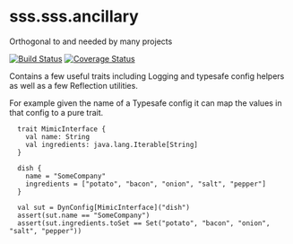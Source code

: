 # sss.sss.ancillary
Orthogonal to and needed by many projects

[![Build Status](https://travis-ci.org/mcsherrylabs/sss.sss.ancillary.svg?branch=master)](https://travis-ci.org/mcsherrylabs/sss.sss.ancillary)  [![Coverage Status](https://coveralls.io/repos/mcsherrylabs/sss.sss.ancillary/badge.svg?branch=master&service=github)](https://coveralls.io/github/mcsherrylabs/sss.sss.ancillary?branch=master)

Contains a few useful traits including Logging and typesafe config helpers as well as a few Reflection utilities. 

For example given the name of a Typesafe config it can map the values in that config to a pure trait.

```
  trait MimicInterface {
    val name: String
    val ingredients: java.lang.Iterable[String]
  }

  dish {
  	name = "SomeCompany"
  	ingredients = ["potato", "bacon", "onion", "salt", "pepper"]
  }

  val sut = DynConfig[MimicInterface]("dish")
  assert(sut.name == "SomeCompany")
  assert(sut.ingredients.toSet == Set("potato", "bacon", "onion", "salt", "pepper"))
```  
